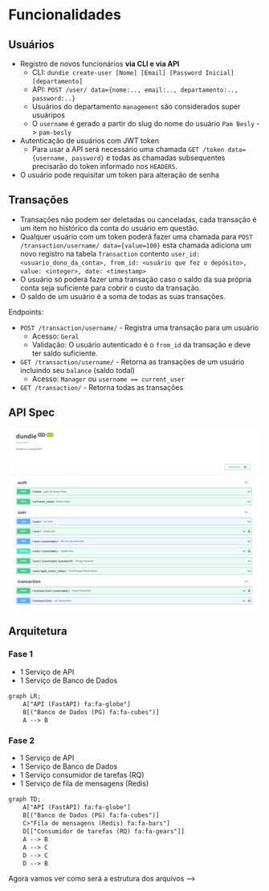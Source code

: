 # Funcionalidades

## Usuários

- Registro de novos funcionários **via CLI e via API**
  - CLI: `dundie create-user [Nome] [Email] [Password Inicial] [departamento]`
  - API: `POST /user/ data={nome:.., email:.., departamento:.., password:..}`
  - Usuários do departamento `management` são considerados super usuáripos
  - O `username` é gerado a partir do slug do nome do usuário `Pam Besly` -> `pam-besly`
- Autenticação de usuários com JWT token
  - Para usar a API será necessário uma chamada `GET /token data={username, password}` e todas as chamadas subsequentes precisarão do token informado nos `HEADERS`.
- O usuário pode requisitar um token para alteração de senha

## Transações 

- Transações não podem ser deletadas ou canceladas, cada transação
  é um item no histórico da conta do usuário em questão.
- Qualquer usuário com um token poderá fazer uma chamada para `POST /transaction/username/ data={value=100}` esta chamada adiciona um novo registro na tabela `Transaction` contento `user_id: <usuario_dono_da_conta>, from_id: <usuário que fez o depósito>, value: <integer>, date: <timestamp>`
- O usuário só poderá fazer uma transação caso o saldo da sua própria conta seja suficiente para cobrir o custo da transação.
- O saldo de um usuário é a soma de todas as suas transações.

Endpoints:

- `POST /transaction/username/` - Registra uma transação para um usuário
  - Acesso: `Geral`
  - Validação: O usuário autenticado é o `from_id` da transação e deve ter saldo suficiente.
- `GET /transaction/username/` - Retorna as transações de um usuário incluindo seu `balance` (saldo todal) 
  - Acesso: `Manager` ou `username == current_user`
- `GET /transaction/` - Retorna todas as transações

## API Spec

![](./images/api_final.png)

## Arquitetura

### Fase 1

- 1 Serviço de API 
- 1 Serviço de Banco de Dados

```mermaid
graph LR;
    A["API (FastAPI) fa:fa-globe"]
    B[("Banco de Dados (PG) fa:fa-cubes")]
    A --> B
```
### Fase 2

- 1 Serviço de API
- 1 Serviço de Banco de Dados
- 1 Serviço consumidor de tarefas (RQ)
- 1 Serviço de fila de mensagens (Redis)

```mermaid
graph TD;
    A["API (FastAPI) fa:fa-globe"]
    B[("Banco de Dados (PG) fa:fa-cubes")]
    C>"Fila de mensagens (Redis) fa:fa-bars"]
    D[["Consumidor de tarefas (RQ) fa:fa-gears"]]
    A --> B
    A --> C
    D --> C
    D --> B
```

Agora vamos ver como será a estrutura dos arquivos -->
